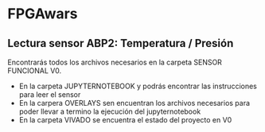 # FPGAwars
## Lectura sensor ABP2: Temperatura / Presión
Encontrarás todos los archivos necesarios en la carpeta SENSOR FUNCIONAL V0.
- En la carpeta JUPYTERNOTEBOOK y podrás encontrar las instrucciones para leer el sensor
- En la carpera OVERLAYS sen encuentran los archivos necesarios para poder llevar a termino la ejecución del jupyternotebook
- En la carpeta VIVADO se encuentra el estado del proyecto en V0
